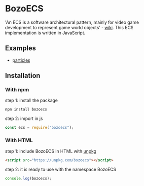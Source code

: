 # BozoECS

'An ECS is a software architectural pattern, mainly for video game development to represent game world objects' - [wiki](https://en.wikipedia.org/wiki/Entity_component_system). This ECS implementation is written in JavaScript.

## Examples

- [particles](https://cchjimmy.github.io/particles/)

## Installation

### With npm

step 1: install the package

```
npm install bozoecs
```

step 2: import in js

```javascript
const ecs = require("bozoecs");
```

### With HTML

step 1: include BozoECS in HTML with [unpkg](https://unpkg.com)

```html
<script src="https://unpkg.com/bozoecs"></script>
```

step 2: it is ready to use with the namespace BozoECS

```javascript
console.log(bozoecs);
```
